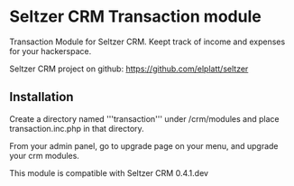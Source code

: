 # Seltzer CRM Transaction module

Transaction Module for Seltzer CRM. 
Keept track of income and expenses for your hackerspace.

Seltzer CRM project on github: https://github.com/elplatt/seltzer


## Installation

Create a directory named '''transaction''' under /crm/modules and place transaction.inc.php in that directory.

From your admin panel, go to upgrade page on your menu, and upgrade your crm modules.


This module is compatible with Seltzer CRM 0.4.1.dev
